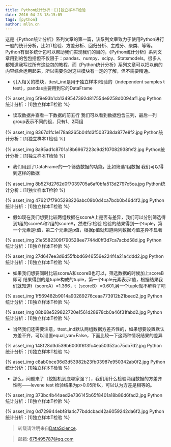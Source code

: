 ```yaml
---
title: Python统计分析：[1]独立样本T检验
date: 2016-04-23 18:15:05
tags: [python]
author: mlln.cn
---
```

这是《Python统计分析》系列文章的第一篇，该系列文章致力于使用Python进行一般的统计分析，比如T检验、方差分析、回归分析、主成分、聚类、等等。Python有很多统计包可以帮助我们实现我们的目的，《Python统计分析》系列文章用到的包包括但不仅限于：pandas、numpy、scipy、Statsmodels。很多人都知道我写过所有这些包的教程，而《Python统计分析》系列文章可以把以前的内容综合运用起来，所以需要你对这些模块有一定的了解，但不需要精通。

- 引入相关的模块，ttest_ind是用于独立样本t检验的（independent samples t test），pandas主要用到它的DataFrame

{% asset_img 5f9e93b1cb1349547392d817554e9258d0094af1.jpg Python统计分析：[1]独立样本T检验 %}

- 读取数据并查看一下数据的前五行
我们可以看到数据包含三列，最后一列group表示不同的组，只有1、2两组

{% asset_img 8367d1fc1e178a8265b04fd3f503738da877e8f2.jpg Python统计分析：[1]独立样本T检验 %}

{% asset_img 8a95ad1c8701a18b6967223c9d2f07082938fef2.jpg Python统计分析：[1]独立样本T检验 %}

- 我们用到了DataFrame的一个筛选数据的功能，比如筛选1组数据
我们可以得到这样的数据

{% asset_img 8b527d2762d0f7039705a6af0bfa513d2797c5ca.jpg Python统计分析：[1]独立样本T检验 %}

{% asset_img 476217f7905298226abc09b0d4ca7bcb0b46d4f2.jpg Python统计分析：[1]独立样本T检验 %}

- 假如现在我们想要比较两组数据在scoreA上是否有差异，我们可以分别筛选得到1组的scoreA和2组的scoreA，然进行t检验
检验的结果得到一个tuple，第一个元素是t值，第二个元素是p值，根据p值就知道两列数据均值差异不显著

{% asset_img 21e5582309f790528ee7744d0ff3d7ca7acbd58d.jpg Python统计分析：[1]独立样本T检验 %}

{% asset_img 27d647ee3d6d55fbbd6946556e224f4a21a4ddd2.jpg Python统计分析：[1]独立样本T检验 %}

- 如果我们想要同时比较scoreA和scoreB也可以，筛选数据的时候加上scoreB即可
结果得到的是tuple构成的tuple，第一个tuple元素表示t值，根据结果我们就知道t（scoreA）=1.366，t（scoreB）=0.601,另一个tuple就不解释了吧

{% asset_img 1f569482b9014a90289276ceaa773912b21beed2.jpg Python统计分析：[1]独立样本T检验 %}

{% asset_img 08b68e529822720e1561d28978cb0a46f31fabd2.jpg Python统计分析：[1]独立样本T检验 %}

- 当然我们还需要注意，ttest_ind默认两组数据方差齐性的，如果想要设置默认方差不齐，可以设置equal_var=False，下面比较一下这两种情况结果的差异

{% asset_img 148f28d3d539b6000f613fc4ea50352ac75cb7d2.jpg Python统计分析：[1]独立样本T检验 %}

{% asset_img c8ab0bce36d3d53982b23fb03987e950342ab0f2.jpg Python统计分析：[1]独立样本T检验 %}

- 那么，问题来了（挖掘机到底哪家强？），我们用什么检验两组数据的方差齐性呢——levene test
检验结果为p>0.05所以，可以认为方差是相等的。

{% asset_img 373bc4b44aed2e736145b65f8401a18b86d6fad2.jpg Python统计分析：[1]独立样本T检验 %}

{% asset_img 0d729944ebf81a4c77bddcbad42a6059242da6f2.jpg Python统计分析：[1]独立样本T检验 %}

> 转载请注明来自[DataScience](http://mlln.cn).

> 邮箱: 675495787@qq.com 
